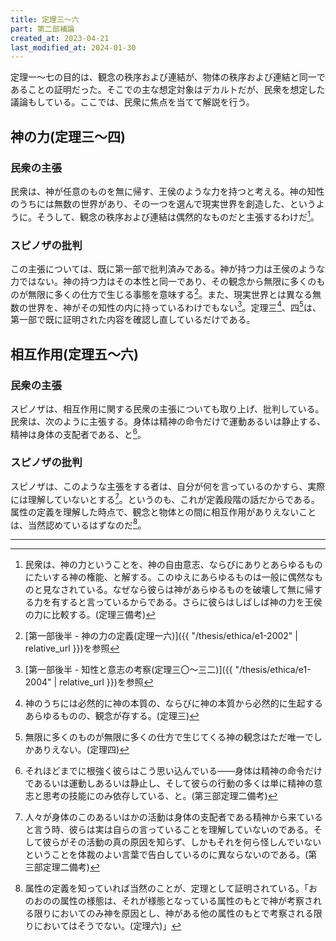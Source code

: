 ```yaml
---
title: 定理三～六
part: 第二部補論
created_at: 2023-04-21
last_modified_at: 2024-01-30
---
```


定理一～七の目的は、観念の秩序および連結が、物体の秩序および連結と同一であることの証明だった。そこでの主な想定対象はデカルトだが、民衆を想定した議論もしている。ここでは、民衆に焦点を当てて解説を行う。

## 神の力(定理三～四)

### 民衆の主張

民衆は、神が任意のものを無に帰す、王侯のような力を持つと考える。神の知性のうちには無数の世界があり、その一つを選んで現実世界を創造した、というように。そうして、観念の秩序および連結は偶然的なものだと主張するわけだ[^ref1]。

[^ref1]:民衆は、神の力ということを、神の自由意志、ならびにありとあらゆるものにたいする神の権能、と解する。このゆえにあらゆるものは一般に偶然なものと見なされている。なぜなら彼らは神があらゆるものを破壊して無に帰する力を有すると言っているからである。さらに彼らはしばしば神の力を王侯の力に比較する。(定理三備考)

### スピノザの批判

この主張については、既に第一部で批判済みである。神が持つ力は王侯のような力ではない。神の持つ力はその本性と同一であり、その観念から無限に多くのものが無限に多くの仕方で生じる事態を意味する[^ref2]。また、現実世界とは異なる無数の世界を、神がその知性の内に持っているわけでもない[^ref3]。定理三[^ref4]、四[^ref5]は、第一部で既に証明された内容を確認し直しているだけである。

[^ref2]:[第一部後半 - 神の力の定義(定理一六)]({{ "/thesis/ethica/e1-2002" | relative_url }})を参照

[^ref3]:[第一部後半 - 知性と意志の考察(定理三〇～三二)]({{ "/thesis/ethica/e1-2004" | relative_url }})を参照

[^ref4]:神のうちには必然的に神の本質の、ならびに神の本質から必然的に生起するあらゆるものの、観念が存する。(定理三)

[^ref5]:無限に多くのものが無限に多くの仕方で生じてくる神の観念はただ唯一でしかありえない。(定理四)

## 相互作用(定理五～六)

### 民衆の主張

スピノザは、相互作用に関する民衆の主張についても取り上げ、批判している。民衆は、次のように主張する。身体は精神の命令だけで運動あるいは静止する、精神は身体の支配者である、と[^ref6]。

[^ref6]:それほどまでに根強く彼らはこう思い込んでいる――身体は精神の命令だけであるいは運動しあるいは静止し、そして彼らの行動の多くは単に精神の意志と思考の技能にのみ依存している、と。(第三部定理二備考)

### スピノザの批判

スピノザは、このような主張をする者は、自分が何を言っているのかすら、実際には理解していないとする[^ref7]。というのも、これが定義段階の話だからである。属性の定義を理解した時点で、観念と物体との間に相互作用がありえないことは、当然認めているはずなのだ[^ref8]。

[^ref7]:人々が身体のこのあるいはかの活動は身体の支配者である精神から来ていると言う時、彼らは実は自らの言っていることを理解していないのである。そして彼らがその活動の真の原因を知らず、しかもそれを何ら怪しんでいないということを体裁のよい言葉で告白しているのに異ならないのである。(第三部定理二備考)

[^ref8]:属性の定義を知っていれば当然のことが、定理として証明されている。「おのおのの属性の様態は、それが様態となっている属性のもとで神が考察される限りにおいてのみ神を原因とし、神がある他の属性のもとで考察される限りにおいてはそうでない。(定理六)」

---